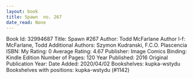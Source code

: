 ```yaml
---
layout: book
title: Spawn  no. 267
date_read: None
---
```


Book Id: 32994687
Title: Spawn #267
Author: Todd McFarlane
Author l-f: McFarlane, Todd
Additional Authors: Szymon Kudranski, F.C.O. Plascencia
ISBN: 
My Rating: 0
Average Rating: 4.67
Publisher: Image Comics
Binding: Kindle Edition
Number of Pages: 120
Year Published: 2016
Original Publication Year: 
Date Added: 2020/04/02
Bookshelves: kupka-wstydu
Bookshelves with positions: kupka-wstydu (#1142)

